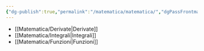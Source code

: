 ```yaml
---
{"dg-publish":true,"permalink":"/matematica/matematica/","dgPassFrontmatter":true,"noteIcon":"","created":"2024-12-31T14:06:29.030+01:00","updated":"2024-12-31T14:27:17.590+01:00"}
---
```


- [[Matematica/Derivate\|Derivate]]
- [[Matematica/Integrali\|Integrali]]
- [[Matematica/Funzioni\|Funzioni]]